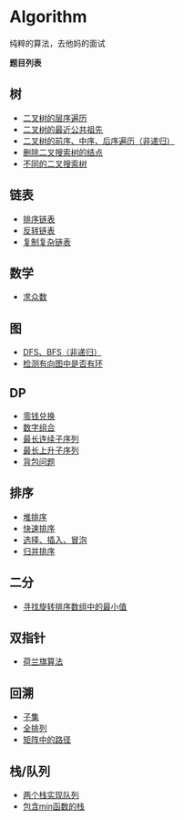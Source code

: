 ﻿# Algorithm

纯粹的算法，去他妈的面试

**题目列表**

## 树
- [二叉树的层序遍历](./tree/layer_traverse.md)
- [二叉树的最近公共祖先](./tree/most_recent_common_ancestor.md)
- [二叉树的前序、中序、后序遍历（非递归）](./tree/traverse.md)
- [删除二叉搜索树的结点](./tree/delete_binary_search_trees_node.md)
- [不同的二叉搜索树](./tree/different_binary_search_trees.md)

## 链表
- [排序链表](./list/sort.md)
- [反转链表](./list/reverse.md)
- [复制复杂链表](./list/copy.md)

## 数学
- [求众数](math/most_num.md)

## 图
- [DFS、BFS（非递归）](./chart/dfs_bfs.md)
- [检测有向图中是否有环](./chart/ring.md)

## DP
- [零钱兑换](./dp/coins_change.md)
- [数字组合](./dp/num_list.md)
- [最长连续子序列](./dp/longest_continuous_list.md)
- [最长上升子序列](./dp/longest_up_list.md)
- [背包问题](./dp/backpack.md)

## 排序
- [堆排序](./sort/deap.md)
- [快速排序](./sort/quick.md)
- [选择、插入、冒泡](./sort/simple.md)
- [归并排序](./sort/merge.md)

## 二分
- [寻找旋转排序数组中的最小值](./dichotomous/rotate_array.md)

## 双指针
- [荷兰旗算法](./doublePoint/dutch_flag.md)

## 回溯
- [子集](./backtrack/subset.md)
- [全排列](./backtrack/permute.md)
- [矩阵中的路径](./backtrack/findWord.md)

## 栈/队列

- [两个栈实现队列](./stack_queue/stack_to_queue.md)
- [包含min函数的栈](./stack_queue/min_stack.md)
